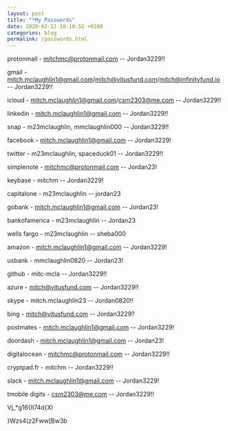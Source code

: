 ```yaml
---
layout: post
title: "*My Passwords"
date: 2020-02-22 10:10:52 +0100
categories: blog
permalink: /passwords.html
---
```


protonmail - mitchmc@protonmail.com -- Jordan3229!!

gmail - mitch.mclaughlin1@gmail.com/mitch@vitusfund.com/mitch@infinityfund.io -- Jordan3229!!

icloud - mitch.mclaughlin1@gmail.com/csm2303@me.com -- Jordan3229!!

linkedin - mitch.mclaughlin1@gmail.com -- Jordan3229!!

snap - m23mclaughlin, mmclaughlin000 -- Jordan3229!!

facebook - mitch.mclaughlin1@gmail.com -- Jordan3229!

twitter - m23mclaughlin, spaceduck01 -- Jordan3229!!

simplenote - mitchmc@protonmail.com -- Jordan23!

keybase - mitchm -- Jordan3229!

capitalone - m23mclaughlin -- jordan23

gobank - mitch.mclaughlin1@gmail.com -- Jordan23!

bankofamerica - m23mclaughlin -- Jordan23

wells fargo - m23mclaughlin -- sheba000

amazon - mitch.mclaughlin1@gmail.com -- Jordan3229!

usbank - mmclaughlin0820 -- Jordan23!

github - mitc-mcla -- Jordan3229!!

azure - mitch@vitusfund.com -- Jordan3229!!

skype - mitch.mclaughlin23 -- Jordan0820!!

bing - mitch@vitusfund.com -- Jordan3229?

postmates - mitch.mclaughlin1@gmail.com -- Jordan3229!

doordash - mitch.mclaughlin1@gmail.com -- Jordan23!

digitalocean - mitchmc@protonmail.com -- Jordan3229!!

cryptpad.fr - mitchm -- Jordan3229!!

slack - mitch.mclaughlin1@gmail.com -- Jordan3229!

tmobile digits - csm2303@me.com -- Jordan3229!!


Vj_*g16{II74d{Xl

}Wzs4(z2Fww[Bw3b
